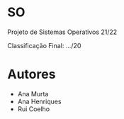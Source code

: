 # SO

Projeto de Sistemas Operativos 21/22

Classificação Final: .../20

# Autores

- Ana Murta
- Ana Henriques
- Rui Coelho
